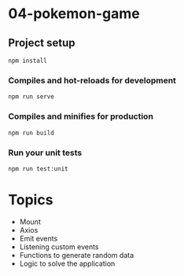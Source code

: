 # 04-pokemon-game

## Project setup
```
npm install
```

### Compiles and hot-reloads for development
```
npm run serve
```

### Compiles and minifies for production
```
npm run build
```

### Run your unit tests
```
npm run test:unit
```

# Topics

* Mount
* Axios
* Emit events
* Listening custom events
* Functions to generate random data
* Logic to solve the application

